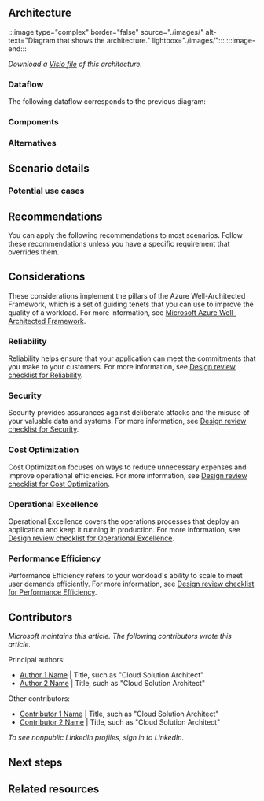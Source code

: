 <!-- 
- Don't add metadata to this Markdown file. Use the browser header template to create a YAML file that contains your metadata. 
- Add a brief introductory paragraph with no heading. 
-->

## Architecture

<!-- Use the following format to add your image file:-->

:::image type="complex" border="false" source="./images/<file-name-and-extension>" alt-text="Diagram that shows the <solution name> architecture." lightbox="./images/<file-name-and-extension>":::
   <Long description that ends with a period.>
:::image-end:::

<!-- The following link will work after the AAC team uploads your Visio or PowerPoint file to the Azure CDN. -->

*Download a [Visio file](https://arch-center.azureedge.net/<file-name>.vsdx) of this architecture.*

### Dataflow

<!-- If your scenario doesn't include data, title this section "Workflow". -->

The following dataflow corresponds to the previous diagram:

<!-- Add a numbered list for the steps in your architecture diagram. -->

### Components

<!-- 
- Add a bulleted list of all components in the architecture. 
- Where possible, link to the component's Well-Architected Framework service guide. Alternatively, link to the product's documentation page.
-->

### Alternatives

<!-- List alternative Azure services or approaches for this solution. -->

## Scenario details

<!-- Explain the business problem and why this scenario was built to solve it. -->

### Potential use cases

<!-- List any other use cases or industries where this scenario would be a good fit. -->

## Recommendations

You can apply the following recommendations to most scenarios. Follow these recommendations unless you have a specific requirement that overrides them.

<!-- Explain considerations for how to deploy or configure the elements of this architecture.-->

## Considerations

<!--REQUIRED STATEMENT: Include the following statement to introduce this section:-->

These considerations implement the pillars of the Azure Well-Architected Framework, which is a set of guiding tenets that you can use to improve the quality of a workload. For more information, see [Microsoft Azure Well-Architected Framework](/azure/well-architected/).

<!-- Include ALL of the following H3 sub-sections, in the following order. -->

### Reliability

<!--REQUIRED STATEMENT: Include the following statement to introduce the section:-->

Reliability helps ensure that your application can meet the commitments that you make to your customers. For more information, see [Design review checklist for Reliability](/azure/well-architected/reliability/checklist).

<!-- Explain resiliency and availability considerations. -->

### Security

<!--REQUIRED STATEMENT: Include the following statement to introduce the section:-->

Security provides assurances against deliberate attacks and the misuse of your valuable data and systems. For more information, see [Design review checklist for Security](/azure/well-architected/security/checklist).

<!-- Explain security, identity, and data sovereignty considerations. -->

### Cost Optimization

<!--REQUIRED STATEMENT: Include the following statement to introduce the section:-->

Cost Optimization focuses on ways to reduce unnecessary expenses and improve operational efficiencies. For more information, see [Design review checklist for Cost Optimization](/azure/well-architected/cost-optimization/checklist).

<!-- 
- Explain Cost Optimization considerations. 
- Link to the pricing calculator (https://azure.microsoft.com/pricing/calculator), with this architecture prepopulated. 
- Include the major cost-driving components, a typical scale or throughput, and recommended SKUs. 
-->

### Operational Excellence

<!--REQUIRED STATEMENT: Include the following statement to introduce the section:-->

Operational Excellence covers the operations processes that deploy an application and keep it running in production. For more information, see [Design review checklist for Operational Excellence](/azure/well-architected/operational-excellence/checklist).

<!-- Explain Operational Excellence considerations. -->

### Performance Efficiency

<!--REQUIRED STATEMENT: Include the following statement to introduce the section:-->

Performance Efficiency refers to your workload's ability to scale to meet user demands efficiently. For more information, see [Design review checklist for Performance Efficiency](/azure/well-architected/performance-efficiency/checklist).

<!-- Explain key performance considerations, beyond the typical. -->

## Contributors

<!-- This section is expected but optional if the contributors prefer to omit it. -->

*Microsoft maintains this article. The following contributors wrote this article.*

Principal authors:

<!-- List the primary authors alphabetically by last name. -->

- [Author 1 Name](https://www.linkedin.com/in/ProfileURL/) | Title, such as "Cloud Solution Architect"
- [Author 2 Name](https://www.linkedin.com/in/ProfileURL/) | Title, such as "Cloud Solution Architect"

Other contributors:

<!--
- This section is optional. 
- List contributors and technical reviewers. 
-->

- [Contributor 1 Name](https://www.linkedin.com/in/ProfileURL/) | Title, such as "Cloud Solution Architect"
- [Contributor 2 Name](https://www.linkedin.com/in/ProfileURL/) | Title, such as "Cloud Solution Architect"

*To see nonpublic LinkedIn profiles, sign in to LinkedIn.*

## Next steps

<!--
- Add a bulleted list of links to third-party or Microsoft topics that can help customers build the workload.
- Link formats: 
  - Make Learn links site relative (for example, /azure/<feature>/<article-name>).
  - Start third-party links with `https://` and omit `en-us` unless the links don't work without it.
  - Omit a trailing slash, unless that is how the final URL renders after redirects.
-->

## Related resources

<!-- Add a bulleted list of links to related architecture information in the AAC TOC. -->
